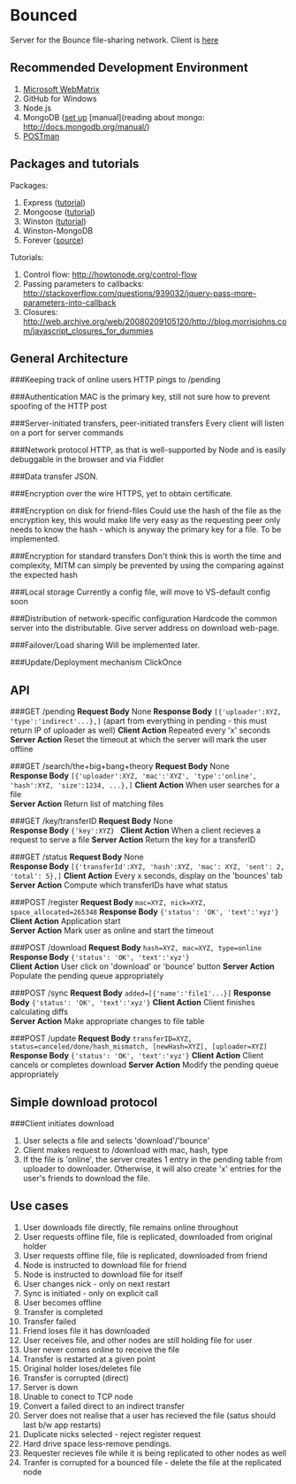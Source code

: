 Bounced
=======

Server for the Bounce file-sharing network. Client is [here](http://www.github.com/raghavsethi/bounce-client/)

Recommended Development Environment
-----------------------
1. [Microsoft WebMatrix](http://www.microsoft.com/Web/webmatrix/node.aspx) 
2. GitHub for Windows 
3. Node.js 
4. MongoDB ([set up](http://docs.mongodb.org/manual/tutorial/install-mongodb-on-windows/) [manual](reading about mongo: http://docs.mongodb.org/manual/) 
5. [POSTman](https://chrome.google.com/webstore/detail/fdmmgilgnpjigdojojpjoooidkmcomcm) 

Packages and tutorials
----------------------

Packages: 
1. Express ([tutorial](http://dailyjs.com/2010/11/08/node-tutorial-2/)) 
2. Mongoose ([tutorial](http://www.bloggedbychris.com/2012/06/20/windows-7-restful-web-service-node-js-express-mongodb/)) 
3. Winston ([tutorial](http://thechangelog.com/post/2844869169/winston-a-multi-transport-async-logging-library-for-node))
4. Winston-MongoDB 
5. Forever ([source](https://github.com/nodejitsu/forever)) 

Tutorials: 
1. Control flow: http://howtonode.org/control-flow 
2. Passing parameters to callbacks: http://stackoverflow.com/questions/939032/jquery-pass-more-parameters-into-callback 
3. Closures: http://web.archive.org/web/20080209105120/http://blog.morrisjohns.com/javascript_closures_for_dummies 

General Architecture
------------------

###Keeping track of online users
HTTP pings to /pending

###Authentication
MAC is the primary key, still not sure how to prevent spoofing of the HTTP post

###Server-initiated transfers, peer-initiated transfers
Every client will listen on a port for server commands

###Network protocol
HTTP, as that is well-supported by Node and is easily debuggable in the browser and via Fiddler

###Data transfer
JSON.

###Encryption over the wire
HTTPS, yet to obtain certificate.

###Encryption on disk for friend-files
Could use the hash of the file as the encryption key, this would make life very easy as the requesting peer only needs to know the hash - which is anyway the primary key for a file. To be implemented.

###Encryption for standard transfers
Don't think this is worth the time and complexity, MITM can simply be prevented by using the comparing against the expected hash

###Local storage
Currently a config file, will move to VS-default config soon

###Distribution of network-specific configuration
Hardcode the common server into the distributable. Give server address on download web-page.

###Failover/Load sharing
Will be implemented later.

###Update/Deployment mechanism
ClickOnce

API
---

###GET /pending 
**Request Body** None 
**Response Body** `[{'uploader':XYZ, 'type':'indirect'...},]` (apart from everything in pending - this must return IP of uploader as well) 
**Client Action** Repeated every 'x' seconds 
**Server Action** Reset the timeout at which the server will mark the user offline   

###GET /search/the+big+bang+theory 
**Request Body** None  
**Response Body** `[{'uploader':XYZ, 'mac':'XYZ', 'type':'online', 'hash':XYZ, 'size':1234, ...},]`
**Client Action** When user searches for a file  
**Server Action** Return list of matching files 

###GET /key/transferID 
**Request Body** None  
**Response Body** `{'key':XYZ} ` 
**Client Action** When a client recieves a request to serve a file 
**Server Action** Return the key for a transferID 

###GET /status 
**Request Body** None  
**Response Body** `[{'transferId':XYZ, 'hash':XYZ, 'mac': XYZ, 'sent': 2, 'total': 5},]` 
**Client Action** Every x seconds, display on the 'bounces' tab 
**Server Action** Compute which transferIDs have what status 

###POST /register 
**Request Body** `mac=XYZ, nick=XYZ, space_allocated=265348` 
**Response Body** `{'status': 'OK', 'text':'xyz'}` 
**Client Action** Application start  
**Server Action** Mark user as online and start the timeout 

###POST /download 
**Request Body** `hash=XYZ, mac=XYZ, type=online` 
**Response Body** `{'status': 'OK', 'text':'xyz'}`  
**Client Action** User click on 'download' or 'bounce' button 
**Server Action** Populate the pending queue appropriately 

###POST /sync 
**Request Body** `added=[{'name':'file1'...}]` 
**Response Body** `{'status': 'OK', 'text':'xyz'}` 
**Client Action** Client finishes calculating diffs   
**Server Action** Make appropriate changes to file table  

###POST /update 
**Request Body** `transferID=XYZ, status=canceled/done/hash_mismatch, [newHash=XYZ], [uploader=XYZ]` 
**Response Body** `{'status': 'OK', 'text':'xyz'}` 
**Client Action** Client cancels or completes download 
**Server Action** Modify the pending queue appropriately 

Simple download protocol
------------------------

###Client initiates download
1. User selects a file and selects 'download'/'bounce'
2. Client makes request to /download with mac, hash, type
3. If the file is 'online', the server creates 1 entry in the pending table from uploader to downloader. Otherwise, it will also create 'x' entries for the user's friends to download the file.

Use cases
---------
1. User downloads file directly, file remains online throughout
2. User requests offline file, file is replicated, downloaded from original holder
3. User requests offline file, file is replicated, downloaded from friend
4. Node is instructed to download file for friend
5. Node is instructed to download file for itself
6. User changes nick - only on next restart
7. Sync is initiated - only on explicit call
8. User becomes offline
9. Transfer is completed
10. Transfer failed
11. Friend loses file it has downloaded
12. User receives file, and other nodes are still holding file for user
13. User never comes online to receive the file
14. Transfer is restarted at a given point
15. Original holder loses/deletes file
16. Transfer is corrupted (direct)
17. Server is down
18. Unable to conect to TCP node
19. Convert a failed direct to an indirect transfer
20. Server does not realise that a user has recieved the file (satus should last b/w app restarts)
21. Duplicate nicks selected - reject register request
22. Hard drive space less-remove pendings.
23. Requester recieves file while it is being replicated to other nodes as well
24. Tranfer is corrupted for a bounced file - delete the file at the replicated node
